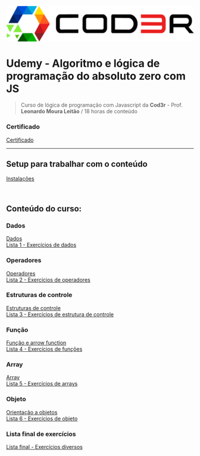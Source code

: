 <img src="/Arquivos/Img/Capa.png" alt="Texto Alternativo" width="700">

# Udemy - Algoritmo e lógica de programação do absoluto zero com JS

> Curso de lógica de programação com Javascript da **Cod3r** - Prof. **Leonardo Moura Leitão** / 18 horas de conteúdo

### Certificado
[Certificado](/Arquivos/Certificado/Algoritmo%20e%20l%C3%B3gica%20de%20programa%C3%A7%C3%A3o%20do%20absoluto%20zero%20(18%20horas).pdf)

***

## Setup para trabalhar com o conteúdo
[Instalações](/Arquivos/Conte%C3%BAdo/0.1%20Instala%C3%A7%C3%B5es.md) 

<br>

## Conteúdo do curso:

### Dados
[Dados](/Arquivos/Conte%C3%BAdo/1.1%20Dados.md) <br>
[Lista 1 - Exercícios de dados](/Arquivos/Conte%C3%BAdo/Lista%201.md) 

### Operadores
[Operadores](/Arquivos/Conte%C3%BAdo/2.1%20Operadores.md) <br>
[Lista 2 - Exercícios de operadores](/Arquivos/Conte%C3%BAdo/Lista%202.md) 

### Estruturas de controle
[Estruturas de controle](/Arquivos/Conte%C3%BAdo/3.1%20Estruturas%20de%20controle.md) <br>
[Lista 3 - Exercícios de estrutura de controle](/Arquivos/Conte%C3%BAdo/Lista%203.md) 

### Função
[Função e arrow function](/Arquivos/Conte%C3%BAdo/4.1%20Fun%C3%A7%C3%B5es.md) <br>
[Lista 4 - Exercícios de funções](/Arquivos/Conte%C3%BAdo/Lista%204.md) 

### Array
[Array](/Arquivos/Conte%C3%BAdo/5.1%20Arrays.md) <br>
[Lista 5 - Exercícios de arrays](/Arquivos/Conte%C3%BAdo/Lista%205.md) 

### Objeto
[Orientação a objetos](/Arquivos/Conte%C3%BAdo/6.1%20Objeto.md) <br>
[Lista 6 - Exercícios de objeto](/Arquivos/Conte%C3%BAdo/Lista%206.md) 

### Lista final de exercícios
[Lista final - Exercícios diversos](/Arquivos/Conte%C3%BAdo/Lista%20final.md)

